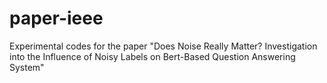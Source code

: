 # paper-ieee
Experimental codes for the paper "Does Noise Really Matter? Investigation into the Influence of Noisy Labels on Bert-Based Question Answering System"
